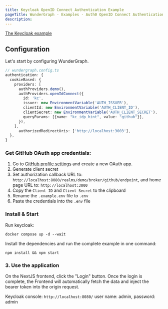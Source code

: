 ```yaml
---
title: Keycloak OpenID Connect Authentication Example
pageTitle: WunderGraph - Examples - Auth0 OpenID Connect Authentication
description:
---
```


[The Keycloak example](https://github.com/wundergraph/wundergraph/tree/main/examples/keycloak-oidc-authentication)

## Configuration

Let's start by configuring WunderGraph.

```typescript
// wundergraph.config.ts
authentication: {
  cookieBased: {
    providers: [
      authProviders.demo(),
      authProviders.openIdConnect({
        id: 'kc',
        issuer: new EnvironmentVariable('AUTH_ISSUER'),
        clientId: new EnvironmentVariable('AUTH_CLIENT_ID'),
        clientSecret: new EnvironmentVariable('AUTH_CLIENT_SECRET'),
        queryParams: [{name: "kc_idp_hint", value: "github"}],
      }),
    ],
      authorizedRedirectUris: ['http://localhost:3003'],
  },
}
```

### Get GitHub OAuth app credentials:

1. Go to [GitHub profile settings](https://github.com/settings/developers) and create a new OAuth app.
2. Generate client secret
3. Set authorization callback URL to: `http://localhost:8080/realms/demo/broker/github/endpoint`, and home page URL to: `http://localhost:3000`
4. Copy the `Client ID` and `Client Secret` to the clipboard
5. Rename the `.example.env` file to `.env`
6. Paste the credentials into the `.env` file

### Install & Start

Run keycloak:

```shell
docker compose up -d --wait
```

Install the dependencies and run the complete example in one command:

```shell
npm install && npm start
```

### 3. Use the application

On the NextJS frontend, click the "Login" button.
Once the login is complete, the Frontend will automatically fetch the data and inject the bearer token into the origin request.

Keycloak console: `http://localhost:8080/` user name: admin, password: admin
